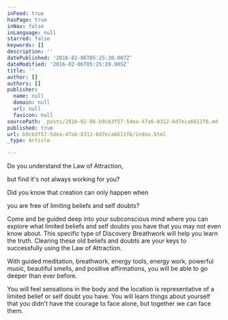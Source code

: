 ```yaml
---
inFeed: true
hasPage: true
inNav: false
inLanguage: null
starred: false
keywords: []
description: ''
datePublished: '2016-02-06T05:25:30.007Z'
dateModified: '2016-02-06T05:25:20.905Z'
title: ''
author: []
authors: []
publisher:
  name: null
  domain: null
  url: null
  favicon: null
sourcePath: _posts/2016-02-06-b9cb3f57-5dea-47a6-8312-6d7eca6611f6.md
published: true
url: b9cb3f57-5dea-47a6-8312-6d7eca6611f6/index.html
_type: Article

---
```

Do you understand the Law of Attraction,

but find it's not always working for you? 

Did you know that creation can only happen when

you are free of limiting beliefs and self doubts? 

Come and be guided deep into your subconscious mind where you can explore what limited beliefs and self doubts you have that you may not even know about. This specific type of Discovery Breathwork will help you learn the truth. Clearing these old beliefs and doubts are your keys to successfully using the Law of Attraction.

With guided meditation, breathwork, energy tools, energy work, powerful music, beautiful smells, and positive affirmations, you will be able to go deeper than ever before. 

You will feel sensations in the body and the location is representative of a limited belief or self doubt you have. You will learn things about yourself that you didn't have the courage to face alone, but together we can face them.